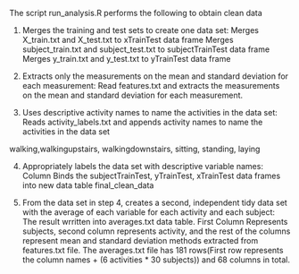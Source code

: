 The script run_analysis.R performs the following to obtain clean data

1. Merges the training and test sets to create one data set:
	 Merges X_train.txt and X_test.txt to xTrainTest data frame
	 Merges subject_train.txt and subject_test.txt to subjectTrainTest data frame
	 Merges y_train.txt and y_test.txt to yTrainTest data frame

2. Extracts only the measurements on the mean and standard deviation for each measurement:
	Read features.txt and extracts the measurements on the mean and standard deviation for each measurement. 

3. Uses descriptive activity names to name the activities in the data set:
	Reads activity_labels.txt and appends activity names to name the activities in the data set

walking,walkingupstairs, walkingdownstairs, sitting, standing, laying

4. Appropriately labels the data set with descriptive variable names: Column Binds the subjectTrainTest, yTrainTest, xTrainTest data frames into new data table final_clean_data

5. From the data set in step 4, creates a second, independent tidy data set with the average of each variable for each activity and each subject: The result wrritten into averages.txt data table. First Column Represents subjects, second column represents activity, and the rest of the columns represent mean and standard deviation methods extracted from features.txt file. The averages.txt file has 181 rows(First row represents the column names + (6 activities * 30 subjects)) and 68 columns in total.